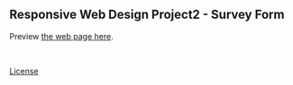 ## Responsive Web Design Project2 - Survey Form

Preview [the web page here](https://codepen.io/starryxy311/pen/bGNwWeZ).

<br> 

[License](https://codepen.io/starryxy311/pen/bGNwWeZ/license)
